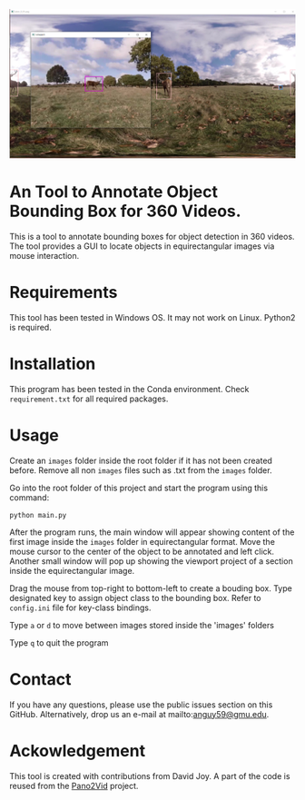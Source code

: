 ![Illustration](https://github.com/phananh1010/360-object-detection-annotation/blob/master/illustration.png?raw=true)

# An Tool to Annotate Object Bounding Box for 360 Videos.

This is a tool to annotate bounding boxes for object detection in 360 videos. The tool provides a GUI to locate objects in equirectangular images via mouse interaction. 

# Requirements
This tool has been tested in Windows OS. It may not work on Linux. Python2 is required.


# Installation
This program has been tested in the Conda environment. Check `requirement.txt` for all required packages.

# Usage
Create an `images` folder inside the root folder if it has not been created before. Remove all non `images` files such as .txt from the `images` folder.

Go into the root folder of this project and start the program using this command:
```
python main.py
```
After the program runs, the main window will appear showing content of the first image inside the `images` folder in equirectangular format. Move the mouse cursor to the center of the object to be annotated and left click. Another small window will pop up showing the viewport project of a section inside the equirectangular image.

Drag the mouse from top-right to bottom-left to create a bouding box. Type designated key to assign object class to the bounding box. Refer to `config.ini` file for key-class bindings.

Type `a` or `d` to move between images stored inside the 'images' folders

Type `q` to quit the program

# Contact
If you have any questions, please use the public issues section on this GitHub. Alternatively, drop us an e-mail at mailto:anguy59@gmu.edu.

# Ackowledgement
This tool is created with contributions from David Joy. A part of the code is reused from the [Pano2Vid](https://github.com/sammy-su/Pano2Vid) project.
